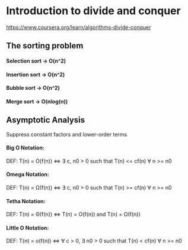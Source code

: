 # Introduction to divide and conquer

https://www.coursera.org/learn/algorithms-divide-conquer

## The sorting problem

#### Selection sort -> O(n^2)
#### Insertion sort -> O(n^2)
#### Bubble sort -> O(n^2)
#### Merge sort -> O(nlog(n))


## Asymptotic Analysis

Suppress constant factors and lower-order terms


#### Big O Notation:

DEF: T(n) = O(f(n)) <=> ∃ c, n0 > 0 such that T(n) <= cf(n) ∀ n >= n0


#### Omega Notation:

DEF: T(n) = Ω(f(n)) <=> ∃ c, n0 > 0 such that T(n) >= cf(n) ∀ n >= n0


#### Tetha Notation:

DEF: T(n) = Θ(f(n)) <=> T(n) = O(f(n)) and T(n) = Ω(f(n))


#### Little O Notation:

DEF: T(n) = o(f(n)) <=> ∀ c > 0, ∃ n0 > 0 such that T(n) < cf(n) ∀ n >= n0
